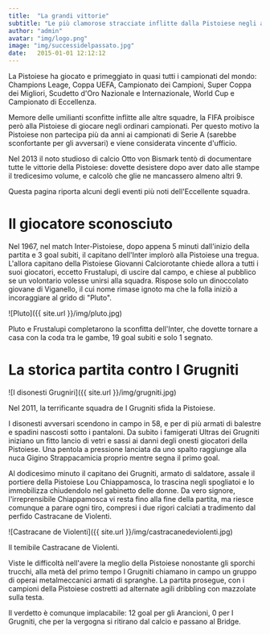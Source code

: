 ```yaml
---
title:  "La grandi vittorie"
subtitle: "Le più clamorose stracciate inflitte dalla Pistoiese negli anni"
author: "admin"
avatar: "img/logo.png"
image: "img/successidelpassato.jpg"
date:   2015-01-01 12:12:12
---
```


La Pistoiese ha giocato e primeggiato in quasi tutti i campionati del mondo: Champions Leage, Coppa UEFA, Campionato dei Campioni, Super Coppa dei Migliori, Scudetto d'Oro Nazionale e Internazionale, World Cup e Campionato di Eccellenza.

Memore delle umilianti sconfitte inflitte alle altre squadre, la FIFA proibisce però alla Pistoiese di giocare negli ordinari campionati. Per questo motivo la Pistoiese non partecipa più da anni ai campionati di Serie A (sarebbe sconfortante per gli avversari) e viene considerata vincente d'ufficio.

Nel 2013 il noto studioso di calcio Otto von Bismark tentò di documentare tutte le vittorie della Pistoiese: dovette desistere dopo aver dato alle stampe il tredicesimo volume, e calcolò che glie ne mancassero almeno altri 9.

Questa pagina riporta alcuni degli eventi più noti dell'Eccellente squadra.

# Il giocatore sconosciuto
Nel 1967, nel match Inter-Pistoiese, dopo appena 5 minuti dall'inizio della partita e 3 goal subiti, il capitano dell'Inter implorò alla Pistoiese una tregua. L'allora capitano della Pistoiese Giovanni Calciorotante chiede allora a tutti i suoi giocatori, eccetto Frustalupi, di uscire dal campo, e chiese al pubblico se un volontario volesse unirsi alla squadra. Rispose solo un dinoccolato giovane di Viganello, il cui nome rimase ignoto ma che la folla iniziò a incoraggiare al grido di "Pluto".


![Pluto]({{ site.url }}/img/pluto.jpg)

Pluto e Frustalupi completarono la sconfitta dell'Inter, che dovette tornare a casa con la coda tra le gambe, 19 goal subiti e solo 1 segnato.


# La storica partita contro I Grugniti
![I disonesti Grugniri]({{ site.url }}/img/grugniti.jpg)

Nel 2011, la terrificante squadra de I Grugniti sfida la Pistoiese.

I disonesti avversari scendono in campo in 58, e per di più armati di balestre e spadini nascosti sotto i pantaloni. Da subito i famigerati Ultras dei Grugniti iniziano un fitto lancio di vetri e sassi ai danni degli onesti giocatori della Pistoiese. Una pentola a pressione lanciata da uno spalto raggiunge alla nuca Gigino Strappacamicia proprio mentre segna il primo goal.

Al dodicesimo minuto il capitano dei Grugniti, armato di saldatore, assale il portiere della Pistoiese Lou Chiappamosca, lo trascina negli spogliatoi e lo immobilizza chiudendolo nel gabinetto delle donne. Da vero signore, l'irreprensibile Chiappamosca vi resta fino alla fine della partita, ma riesce comunque a parare ogni tiro, compresi i due rigori calciati a tradimento dal perfido Castracane de Violenti.

![Castracane de Violenti]({{ site.url }}/img/castracanedeviolenti.jpg)

Il temibile Castracane de Violenti.

Viste le difficoltà nell'avere la meglio della Pistoiese nonostante gli sporchi trucchi, alla metà del primo tempo I Grugniti chiamano in campo un gruppo di operai metalmeccanici armati di spranghe. La partita prosegue, con i campioni della Pistoiese costretti ad alternate agili dribbling con mazzolate sulla testa.

Il verdetto è comunque implacabile: 12 goal per gli Arancioni, 0 per I Grugniti, che per la vergogna si ritirano dal calcio e passano al Bridge.

